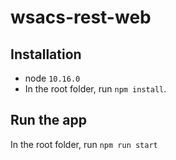 # wsacs-rest-web

## Installation
- node `10.16.0`
- In the root folder, run `npm install`.

## Run the app
In the root folder, run `npm run start`
